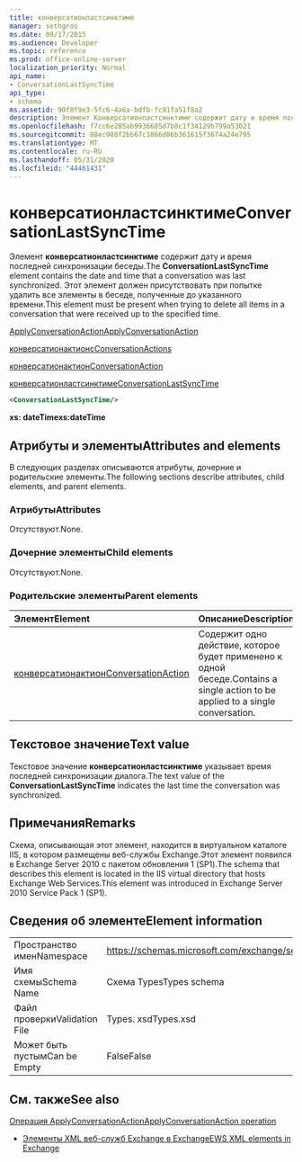 ```yaml
---
title: конверсатионластсинктиме
manager: sethgros
ms.date: 09/17/2015
ms.audience: Developer
ms.topic: reference
ms.prod: office-online-server
localization_priority: Normal
api_name:
- ConversationLastSyncTime
api_type:
- schema
ms.assetid: 90f8f9e3-5fc6-4a6a-bdfb-fc91fa51f8a2
description: Элемент Конверсатионластсинктиме содержит дату и время последней синхронизации беседы. Этот элемент должен присутствовать при попытке удалить все элементы в беседе, полученные до указанного времени.
ms.openlocfilehash: f7cc6e205ab9936685d7b8c1f34129b799a53021
ms.sourcegitcommit: 88ec988f2bb67c1866d06b361615f3674a24e795
ms.translationtype: MT
ms.contentlocale: ru-RU
ms.lasthandoff: 05/31/2020
ms.locfileid: "44461431"
---
```

# <a name="conversationlastsynctime"></a><span data-ttu-id="e4dc4-104">конверсатионластсинктиме</span><span class="sxs-lookup"><span data-stu-id="e4dc4-104">ConversationLastSyncTime</span></span>

<span data-ttu-id="e4dc4-105">Элемент **конверсатионластсинктиме** содержит дату и время последней синхронизации беседы.</span><span class="sxs-lookup"><span data-stu-id="e4dc4-105">The **ConversationLastSyncTime** element contains the date and time that a conversation was last synchronized.</span></span> <span data-ttu-id="e4dc4-106">Этот элемент должен присутствовать при попытке удалить все элементы в беседе, полученные до указанного времени.</span><span class="sxs-lookup"><span data-stu-id="e4dc4-106">This element must be present when trying to delete all items in a conversation that were received up to the specified time.</span></span> 
  
[<span data-ttu-id="e4dc4-107">ApplyConversationAction</span><span class="sxs-lookup"><span data-stu-id="e4dc4-107">ApplyConversationAction</span></span>](applyconversationaction.md)
  
[<span data-ttu-id="e4dc4-108">конверсатионактионс</span><span class="sxs-lookup"><span data-stu-id="e4dc4-108">ConversationActions</span></span>](conversationactions.md)
  
[<span data-ttu-id="e4dc4-109">конверсатионактион</span><span class="sxs-lookup"><span data-stu-id="e4dc4-109">ConversationAction</span></span>](conversationaction.md)
  
[<span data-ttu-id="e4dc4-110">конверсатионластсинктиме</span><span class="sxs-lookup"><span data-stu-id="e4dc4-110">ConversationLastSyncTime</span></span>](conversationlastsynctime.md)
  
```XML
<ConversationLastSyncTime/>
```

 <span data-ttu-id="e4dc4-111">**xs: dateTime**</span><span class="sxs-lookup"><span data-stu-id="e4dc4-111">**xs:dateTime**</span></span>
## <a name="attributes-and-elements"></a><span data-ttu-id="e4dc4-112">Атрибуты и элементы</span><span class="sxs-lookup"><span data-stu-id="e4dc4-112">Attributes and elements</span></span>

<span data-ttu-id="e4dc4-113">В следующих разделах описываются атрибуты, дочерние и родительские элементы.</span><span class="sxs-lookup"><span data-stu-id="e4dc4-113">The following sections describe attributes, child elements, and parent elements.</span></span>
  
### <a name="attributes"></a><span data-ttu-id="e4dc4-114">Атрибуты</span><span class="sxs-lookup"><span data-stu-id="e4dc4-114">Attributes</span></span>

<span data-ttu-id="e4dc4-115">Отсутствуют.</span><span class="sxs-lookup"><span data-stu-id="e4dc4-115">None.</span></span>
  
### <a name="child-elements"></a><span data-ttu-id="e4dc4-116">Дочерние элементы</span><span class="sxs-lookup"><span data-stu-id="e4dc4-116">Child elements</span></span>

<span data-ttu-id="e4dc4-117">Отсутствуют.</span><span class="sxs-lookup"><span data-stu-id="e4dc4-117">None.</span></span>
  
### <a name="parent-elements"></a><span data-ttu-id="e4dc4-118">Родительские элементы</span><span class="sxs-lookup"><span data-stu-id="e4dc4-118">Parent elements</span></span>

|<span data-ttu-id="e4dc4-119">**Элемент**</span><span class="sxs-lookup"><span data-stu-id="e4dc4-119">**Element**</span></span>|<span data-ttu-id="e4dc4-120">**Описание**</span><span class="sxs-lookup"><span data-stu-id="e4dc4-120">**Description**</span></span>|
|:-----|:-----|
|[<span data-ttu-id="e4dc4-121">конверсатионактион</span><span class="sxs-lookup"><span data-stu-id="e4dc4-121">ConversationAction</span></span>](conversationaction.md) <br/> |<span data-ttu-id="e4dc4-122">Содержит одно действие, которое будет применено к одной беседе.</span><span class="sxs-lookup"><span data-stu-id="e4dc4-122">Contains a single action to be applied to a single conversation.</span></span>  <br/> |
   
## <a name="text-value"></a><span data-ttu-id="e4dc4-123">Текстовое значение</span><span class="sxs-lookup"><span data-stu-id="e4dc4-123">Text value</span></span>

<span data-ttu-id="e4dc4-124">Текстовое значение **конверсатионластсинктиме** указывает время последней синхронизации диалога.</span><span class="sxs-lookup"><span data-stu-id="e4dc4-124">The text value of the **ConversationLastSyncTime** indicates the last time the conversation was synchronized.</span></span> 
  
## <a name="remarks"></a><span data-ttu-id="e4dc4-125">Примечания</span><span class="sxs-lookup"><span data-stu-id="e4dc4-125">Remarks</span></span>

<span data-ttu-id="e4dc4-126">Схема, описывающая этот элемент, находится в виртуальном каталоге IIS, в котором размещены веб-службы Exchange.Этот элемент появился в Exchange Server 2010 с пакетом обновления 1 (SP1).</span><span class="sxs-lookup"><span data-stu-id="e4dc4-126">The schema that describes this element is located in the IIS virtual directory that hosts Exchange Web Services.This element was introduced in Exchange Server 2010 Service Pack 1 (SP1).</span></span>
  
## <a name="element-information"></a><span data-ttu-id="e4dc4-127">Сведения об элементе</span><span class="sxs-lookup"><span data-stu-id="e4dc4-127">Element information</span></span>

|||
|:-----|:-----|
|<span data-ttu-id="e4dc4-128">Пространство имен</span><span class="sxs-lookup"><span data-stu-id="e4dc4-128">Namespace</span></span>  <br/> |https://schemas.microsoft.com/exchange/services/2006/types  <br/> |
|<span data-ttu-id="e4dc4-129">Имя схемы</span><span class="sxs-lookup"><span data-stu-id="e4dc4-129">Schema Name</span></span>  <br/> |<span data-ttu-id="e4dc4-130">Схема Types</span><span class="sxs-lookup"><span data-stu-id="e4dc4-130">Types schema</span></span>  <br/> |
|<span data-ttu-id="e4dc4-131">Файл проверки</span><span class="sxs-lookup"><span data-stu-id="e4dc4-131">Validation File</span></span>  <br/> |<span data-ttu-id="e4dc4-132">Types. xsd</span><span class="sxs-lookup"><span data-stu-id="e4dc4-132">Types.xsd</span></span>  <br/> |
|<span data-ttu-id="e4dc4-133">Может быть пустым</span><span class="sxs-lookup"><span data-stu-id="e4dc4-133">Can be Empty</span></span>  <br/> |<span data-ttu-id="e4dc4-134">False</span><span class="sxs-lookup"><span data-stu-id="e4dc4-134">False</span></span>  <br/> |
   
## <a name="see-also"></a><span data-ttu-id="e4dc4-135">См. также</span><span class="sxs-lookup"><span data-stu-id="e4dc4-135">See also</span></span>



[<span data-ttu-id="e4dc4-136">Операция ApplyConversationAction</span><span class="sxs-lookup"><span data-stu-id="e4dc4-136">ApplyConversationAction operation</span></span>](applyconversationaction-operation.md)


- [<span data-ttu-id="e4dc4-137">Элементы XML веб-служб Exchange в Exchange</span><span class="sxs-lookup"><span data-stu-id="e4dc4-137">EWS XML elements in Exchange</span></span>](ews-xml-elements-in-exchange.md)


